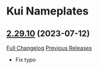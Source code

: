 # Kui Nameplates

## [2.29.10](https://github.com/kesava-wow/kuinameplates2/tree/2.29.10) (2023-07-12)
[Full Changelog](https://github.com/kesava-wow/kuinameplates2/compare/2.29.9...2.29.10) [Previous Releases](https://github.com/kesava-wow/kuinameplates2/releases)

- Fix typo  
